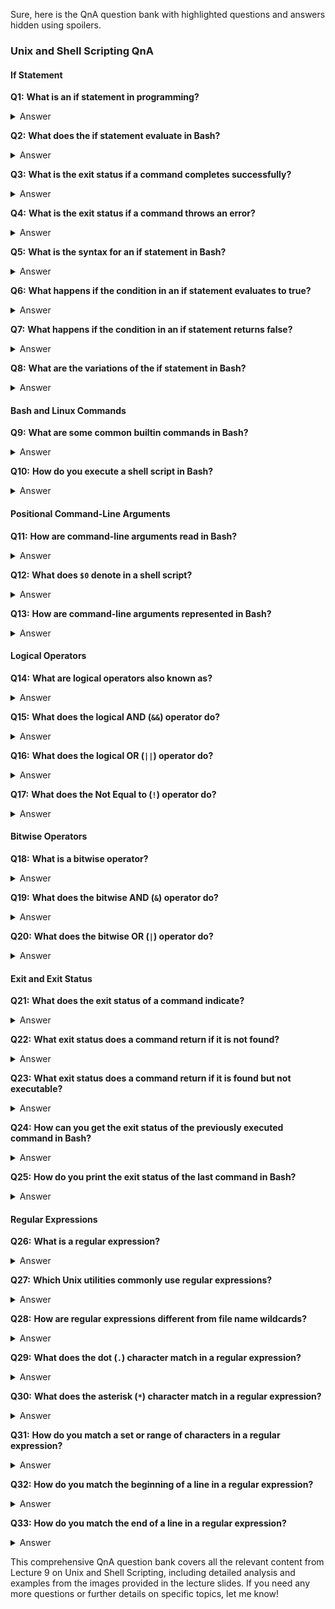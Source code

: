Sure, here is the QnA question bank with highlighted questions and answers hidden using spoilers.

### Unix and Shell Scripting QnA

#### If Statement

**Q1:** **What is an if statement in programming?**  
<details>
<summary>Answer</summary>
In programming, the if statement is a conditional expression.
</details>

**Q2:** **What does the if statement evaluate in Bash?**  
<details>
<summary>Answer</summary>
The command tested in the if statement evaluates based on the exit status.
</details>

**Q3:** **What is the exit status if a command completes successfully?**  
<details>
<summary>Answer</summary>
The exit status is 0.
</details>

**Q4:** **What is the exit status if a command throws an error?**  
<details>
<summary>Answer</summary>
The exit status is any number between 1 and 255.
</details>

**Q5:** **What is the syntax for an if statement in Bash?**  
<details>
<summary>Answer</summary>
The if statement is composed of the `if` keyword, the conditional phrase, and the `then` keyword. The `fi` keyword is used at the end of the statement.
</details>

**Q6:** **What happens if the condition in an if statement evaluates to true?**  
<details>
<summary>Answer</summary>
The commands get executed.
</details>

**Q7:** **What happens if the condition in an if statement returns false?**  
<details>
<summary>Answer</summary>
The commands are ignored.
</details>

**Q8:** **What are the variations of the if statement in Bash?**  
<details>
<summary>Answer</summary>
- `if...else` statement
- `if...elif...else` statement
- Nested if statement
</details>

#### Bash and Linux Commands

**Q9:** **What are some common builtin commands in Bash?**  
<details>
<summary>Answer</summary>
Common commands include `ls`, `echo`, `touch`, `mkdir`, `grep`, `pwd`, `cd`, `rmdir`, `cat`, `head`, `tail`, `chmod`, `cp`, `rm`.
</details>

**Q10:** **How do you execute a shell script in Bash?**  
<details>
<summary>Answer</summary>
Shell scripts are executed using `bash file.sh`.
</details>

#### Positional Command-Line Arguments

**Q11:** **How are command-line arguments read in Bash?**  
<details>
<summary>Answer</summary>
Command-line arguments are read in a positional manner, from position `$1`, `$2`, ..., `$n`.
</details>

**Q12:** **What does `$0` denote in a shell script?**  
<details>
<summary>Answer</summary>
`$0` denotes the name of the script.
</details>

**Q13:** **How are command-line arguments represented in Bash?**  
<details>
<summary>Answer</summary>
The pattern `$` followed by an integer is a reserved combination to represent the command-line arguments.
</details>

#### Logical Operators

**Q14:** **What are logical operators also known as?**  
<details>
<summary>Answer</summary>
Logical operators are also known as boolean operators.
</details>

**Q15:** **What does the logical AND (`&&`) operator do?**  
<details>
<summary>Answer</summary>
The logical AND (`&&`) operator returns true if both operands are true, otherwise it returns false.
</details>

**Q16:** **What does the logical OR (`||`) operator do?**  
<details>
<summary>Answer</summary>
The logical OR (`||`) operator returns true if either of the operands is true or both are true, and returns false if both are false.
</details>

**Q17:** **What does the Not Equal to (`!`) operator do?**  
<details>
<summary>Answer</summary>
The Not Equal to (`!`) operator returns true if the operand is false and returns false if the operand is true.
</details>

#### Bitwise Operators

**Q18:** **What is a bitwise operator?**  
<details>
<summary>Answer</summary>
A bitwise operator is used to perform bitwise operations on bit patterns.
</details>

**Q19:** **What does the bitwise AND (`&`) operator do?**  
<details>
<summary>Answer</summary>
The bitwise AND (`&`) operator performs binary AND operation bit by bit on the operands.
</details>

**Q20:** **What does the bitwise OR (`|`) operator do?**  
<details>
<summary>Answer</summary>
The bitwise OR (`|`) operator performs binary OR operation bit by bit on the operands.
</details>

#### Exit and Exit Status

**Q21:** **What does the exit status of a command indicate?**  
<details>
<summary>Answer</summary>
The exit status indicates whether a command executed successfully or failed. A zero (0) exit status indicates success, and a non-zero (1-255) exit status indicates failure.
</details>

**Q22:** **What exit status does a command return if it is not found?**  
<details>
<summary>Answer</summary>
If a command is not found, the child process created to execute it returns a status of `127`.
</details>

**Q23:** **What exit status does a command return if it is found but not executable?**  
<details>
<summary>Answer</summary>
If a command is found but is not executable, the return status is `126`.
</details>

**Q24:** **How can you get the exit status of the previously executed command in Bash?**  
<details>
<summary>Answer</summary>
You can use the special shell variable `$?` to get the exit status of the previously executed command.
</details>

**Q25:** **How do you print the exit status of the last command in Bash?**  
<details>
<summary>Answer</summary>
Use the `echo` command with `$?`, e.g., `echo $?`.
</details>

#### Regular Expressions

**Q26:** **What is a regular expression?**  
<details>
<summary>Answer</summary>
A regular expression is a pattern which matches some regular (predictable) text.
</details>

**Q27:** **Which Unix utilities commonly use regular expressions?**  
<details>
<summary>Answer</summary>
Regular expressions are used in many Unix utilities like `grep`, `sed`, `vi`, `emacs`, `awk`.
</details>

**Q28:** **How are regular expressions different from file name wildcards?**  
<details>
<summary>Answer</summary>
Regular expressions are interpreted and matched by special utilities like `grep`, whereas file name wildcards are interpreted and matched by shells. They have different wildcarding systems.
</details>

**Q29:** **What does the dot (`.`) character match in a regular expression?**  
<details>
<summary>Answer</summary>
The dot (`.`) matches any single character.
</details>

**Q30:** **What does the asterisk (`*`) character match in a regular expression?**  
<details>
<summary>Answer</summary>
The asterisk (`*`) matches zero or more occurrences of the previous single character pattern.
</details>

**Q31:** **How do you match a set or range of characters in a regular expression?**  
<details>
<summary>Answer</summary>
Use square brackets (`[]`). For example, `[wxyz]` matches any of `wxyz`, and `[u-z]` matches any character in the range `u` to `z`.
</details>

**Q32:** **How do you match the beginning of a line in a regular expression?**  
<details>
<summary>Answer</summary>
Use the caret (`^`). For example, `^TITLE` matches any line containing "TITLE" at the beginning.
</details>

**Q33:** **How do you match the end of a line in a regular expression?**  
<details>
<summary>Answer</summary>
Use the dollar sign (`$`). For example, `FINI$` matches any line ending in the phrase "FINI".
</details>

This comprehensive QnA question bank covers all the relevant content from Lecture 9 on Unix and Shell Scripting, including detailed analysis and examples from the images provided in the lecture slides. If you need any more questions or further details on specific topics, let me know!
